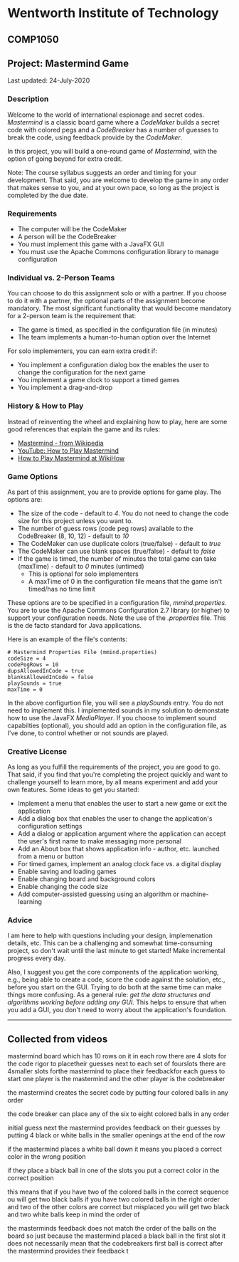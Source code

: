 # Wentworth Institute of Technology
## COMP1050
## Project: Mastermind Game

Last updated: 24-July-2020

### Description
Welcome to the world of international espionage and secret codes. *Mastermind* is a classic board game where a
*CodeMaker* builds a secret code with colored pegs and a *CodeBreaker* has a number of guesses to break the
code, using feedback provide by the *CodeMaker*.

In this project, you will build a one-round game of *Mastermind*, with the option of going beyond
for extra credit. 

Note: The course syllabus suggests an order and timing for your development. That said, you are welcome to develop the game in any order that makes sense to you, and at your own pace, so long as the project is completed by the due date. 

### Requirements
* The computer will be the CodeMaker
* A person will be the CodeBreaker
* You must implement this game with a JavaFX GUI
* You must use the Apache Commons configuration library to manage configuration

### Individual vs. 2-Person Teams
You can choose to do this assignment solo or with a partner. If you choose to do it with a partner, the optional parts of the assignment become mandatory. The most significant functionality that would become mandatory for a 2-person team is the requirement that:

* The game is timed, as specified in the configuration file (in minutes)
* The team implements a human-to-human option over the Internet

For solo implementers, you can earn extra credit if:
* You implement a configuration dialog box the enables the user to change the configuration for the next game
* You implement a game clock to support a timed games
* You implement a drag-and-drop

### History & How to Play
Instead of reinventing the wheel and explaining how to play, here are some good references that explain the game and its rules:

* [Mastermind - from Wikipedia](https://en.wikipedia.org/wiki/Mastermind_(board_game))
* [YouTube: How to Play Mastermind](https://www.google.com/search?q=mastermind+board+game+rules&oq=mastermind+board+game+rules&aqs=chrome..69i57.8596j0j1&sourceid=chrome&ie=UTF-8#kpvalbx=_nFx7XtnVG5SEytMPipGkgAY53)
* [How to Play Mastermind at WikiHow](https://www.wikihow.com/Play-Mastermind)

### Game Options
As part of this assignment, you are to provide options for game play. The options are:

* The size of the code - default to *4*. You do not need to change the code size for this project unless you want to.
* The number of guess rows (code peg rows) available to the CodeBreaker (8, 10, 12) - default to *10*
* The CodeMaker can use duplicate colors (true/false) - default to *true*
* The CodeMaker can use blank spaces (true/false) - default to *false*
* If the game is timed, the number of minutes the total game can take (maxTime) - default to *0*  minutes (untimed)
    * This is optional for solo implementers
    * A maxTime of 0 in the configuration file means that the game isn't timed/has no time limit

These options are to be specified in a configuration file, *mmind.properties.* You are to
use the Apache Commons Configuration 2.7 library (or higher) to support your configuration needs.
Note the use of the _.properties_ file. This is the de facto standard for Java applications.

Here is an example of the file's contents:

```
# Mastermind Properties File (mmind.properties)
codeSize = 4
codePegRows = 10
dupsAllowedInCode = true
blanksAllowedInCode = false
playSounds = true
maxTime = 0
```

In the above configurtion file, you will see a _playSounds_ entry. You do not need to implement this. I implemented
sounds in my solution to demonstate how to use the JavaFX _MediaPlayer_. If you choose to implement sound capabilties
(optional), you should add an option in the configuration file, as I've done, to control whether or not sounds are played. 

### Creative License
As long as you fulfill the requirements of the project, you are good to go. That said, if you find 
that you're completing the project quickly and want to challenge yourself to learn more, by all means 
experiment and add your own features. Some ideas to get you started:

* Implement a menu that enables the user to start a new game or exit the application
* Add a dialog box that enables the user to change the application's configuration settings
* Add a dialog or application argument where the application can accept the user's first name to make messaging more personal
* Add an About box that shows application info - author, etc. launched from a menu or button
* For timed games, implement an analog clock face vs. a digital display
* Enable saving and loading games
* Enable changing board and background colors
* Enable changing the code size
* Add computer-assisted guessing using an algorithm or machine-learning


### Advice
I am here to help with questions including your design, implemenation details, etc. This can be a challenging and
somewhat time-consuming project, so don't wait until the last minute to get started! Make incremental progress every
day.

Also, I suggest you get the core components of the application working, e.g., being able to create a code, score the
code against the solution, etc., before you start on the GUI. Trying to do both at the same time can make things
more confusing. As a general rule: _get the data structures and algorithms working before adding any GUI._ This helps
to ensure that when you add a GUI, you don't need to worry about the application's foundation. 

---


## Collected from videos


mastermind board which has 10 rows on it in each row 
there are 4 slots for the code rigor to placetheir guesses next to each set of fourslots there are 
4smaller slots forthe mastermind to place their feedbackfor each guess to start one player is
the mastermind and the other player is
the codebreaker


the mastermind creates the secret code by putting four colored balls in any order 

the code breaker can place any of the six to eight colored balls in any order 

initial guess next the mastermind provides feedback on their guesses by putting 4 black or white balls in the smaller openings at the end of the row

if the mastermind places a white ball down it means you placed a correct color in the wrong position 

if they place a black ball in one of the slots you put a correct color in the correct position

this means that if you have two of the colored balls in the correct sequence
 ou will get two black balls if you have
two colored balls in the right order and
two of the other colors are correct but
misplaced you will get two black and two
white balls keep in mind the order of

the masterminds feedback does not match
the order of the balls on the board so
just because the mastermind placed a
black ball in the first slot it does not
necessarily mean that the codebreakers
first ball is correct after the
mastermind provides their feedback t




